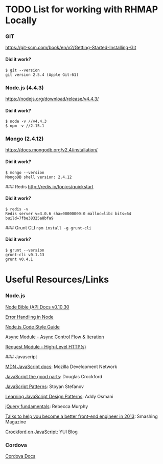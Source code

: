 # TODO List for working with RHMAP Locally

### GIT
https://git-scm.com/book/en/v2/Getting-Started-Installing-Git
#### Did it work?
```
$ git --version
git version 2.5.4 (Apple Git-61)

```

### Node.js (4.4.3)
https://nodejs.org/download/release/v4.4.3/
#### Did it work?
```
$ node -v //v4.4.3
$ npm -v //2.15.1

```

### Mongo (2.4.12)
https://docs.mongodb.org/v2.4/installation/ 
#### Did it work?
```
$ mongo --version
MongoDB shell version: 2.4.12

```

### Redis
http://redis.io/topics/quickstart
#### Did it work?
```
$ redis -v
Redis server v=3.0.6 sha=00000000:0 malloc=libc bits=64 build=7fbe38325a8bfa9

```

### Grunt CLI
`npm install -g grunt-cli`
#### Did it work?
```
$ grunt --version
grunt-cli v0.1.13
grunt v0.4.1

```


# Useful Resources/Links

### Node.js
[Node Bible (API Docs v0.10.30](https://nodejs.org/docs/v0.10.30/api/)

[Error Handling in Node](https://www.joyent.com/developers/node/design/errors)

[Node.js Code Style Guide](https://github.com/felixge/node-style-guide)

[Async Module - Async Control Flow & Iteration](https://github.com/caolan/async)

[Request Module - High-Level HTTP(s)](https://github.com/request/request)

### Javascript

[MDN JavaScript docs](https://developer.mozilla.org/en-US/docs/Web/JavaScript): Mozilla Development Network

[JavaScript the good parts](http://www.amazon.co.uk/JavaScript-Good-Parts-Douglas-Crockford/dp/0596517742/ref=sr_1_1?ie=UTF8&qid=1359449987&sr=8-1): Douglas Crockford

[JavaScript Patterns](http://www.amazon.co.uk/JavaScript-Patterns-Stoyan-Stefanov/dp/0596806752/ref=sr_1_2?ie=UTF8&qid=1359449987&sr=8-2): Stoyan Stefanov

[Learning JavaScript Design Patterns](https://addyosmani.com/resources/essentialjsdesignpatterns/book/): Addy Osmani

[jQuery fundamentals](http://jqfundamentals.com/): Rebecca Murphy

[Talks to help you become a better front-end engineer in 2013](http://www.smashingmagazine.com/2012/12/22/talks-to-help-you-become-a-better-front-end-engineer-in-2013/): Smashing Magazine

[Crockford on JavaScript](http://yuiblog.com/blog/2010/02/03/video-crockonjs-1/): YUI Blog

### Cordova
[Cordova Docs](https://cordova.apache.org/docs/en/latest/guide/overview/)

